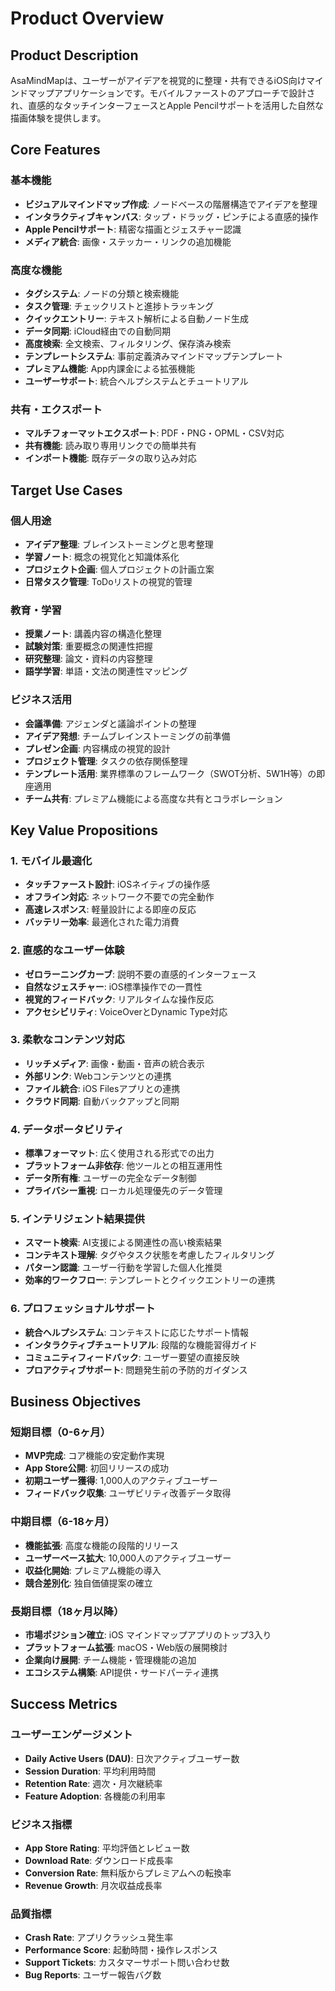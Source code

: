 # Product Overview

## Product Description

AsaMindMapは、ユーザーがアイデアを視覚的に整理・共有できるiOS向けマインドマップアプリケーションです。モバイルファーストのアプローチで設計され、直感的なタッチインターフェースとApple Pencilサポートを活用した自然な描画体験を提供します。

## Core Features

### 基本機能
- **ビジュアルマインドマップ作成**: ノードベースの階層構造でアイデアを整理
- **インタラクティブキャンバス**: タップ・ドラッグ・ピンチによる直感的操作
- **Apple Pencilサポート**: 精密な描画とジェスチャー認識
- **メディア統合**: 画像・ステッカー・リンクの追加機能

### 高度な機能
- **タグシステム**: ノードの分類と検索機能
- **タスク管理**: チェックリストと進捗トラッキング
- **クイックエントリー**: テキスト解析による自動ノード生成
- **データ同期**: iCloud経由での自動同期
- **高度検索**: 全文検索、フィルタリング、保存済み検索
- **テンプレートシステム**: 事前定義済みマインドマップテンプレート
- **プレミアム機能**: App内課金による拡張機能
- **ユーザーサポート**: 統合ヘルプシステムとチュートリアル

### 共有・エクスポート
- **マルチフォーマットエクスポート**: PDF・PNG・OPML・CSV対応
- **共有機能**: 読み取り専用リンクでの簡単共有
- **インポート機能**: 既存データの取り込み対応

## Target Use Cases

### 個人用途
- **アイデア整理**: ブレインストーミングと思考整理
- **学習ノート**: 概念の視覚化と知識体系化
- **プロジェクト企画**: 個人プロジェクトの計画立案
- **日常タスク管理**: ToDoリストの視覚的管理

### 教育・学習
- **授業ノート**: 講義内容の構造化整理
- **試験対策**: 重要概念の関連性把握
- **研究整理**: 論文・資料の内容整理
- **語学学習**: 単語・文法の関連性マッピング

### ビジネス活用
- **会議準備**: アジェンダと議論ポイントの整理
- **アイデア発想**: チームブレインストーミングの前準備
- **プレゼン企画**: 内容構成の視覚的設計
- **プロジェクト管理**: タスクの依存関係整理
- **テンプレート活用**: 業界標準のフレームワーク（SWOT分析、5W1H等）の即座適用
- **チーム共有**: プレミアム機能による高度な共有とコラボレーション

## Key Value Propositions

### 1. モバイル最適化
- **タッチファースト設計**: iOSネイティブの操作感
- **オフライン対応**: ネットワーク不要での完全動作
- **高速レスポンス**: 軽量設計による即座の反応
- **バッテリー効率**: 最適化された電力消費

### 2. 直感的なユーザー体験
- **ゼロラーニングカーブ**: 説明不要の直感的インターフェース
- **自然なジェスチャー**: iOS標準操作での一貫性
- **視覚的フィードバック**: リアルタイムな操作反応
- **アクセシビリティ**: VoiceOverとDynamic Type対応

### 3. 柔軟なコンテンツ対応
- **リッチメディア**: 画像・動画・音声の統合表示
- **外部リンク**: Webコンテンツとの連携
- **ファイル統合**: iOS Filesアプリとの連携
- **クラウド同期**: 自動バックアップと同期

### 4. データポータビリティ
- **標準フォーマット**: 広く使用される形式での出力
- **プラットフォーム非依存**: 他ツールとの相互運用性
- **データ所有権**: ユーザーの完全なデータ制御
- **プライバシー重視**: ローカル処理優先のデータ管理

### 5. インテリジェント結果提供
- **スマート検索**: AI支援による関連性の高い検索結果
- **コンテキスト理解**: タグやタスク状態を考慮したフィルタリング
- **パターン認識**: ユーザー行動を学習した個人化推奨
- **効率的ワークフロー**: テンプレートとクイックエントリーの連携

### 6. プロフェッショナルサポート
- **統合ヘルプシステム**: コンテキストに応じたサポート情報
- **インタラクティブチュートリアル**: 段階的な機能習得ガイド
- **コミュニティフィードバック**: ユーザー要望の直接反映
- **プロアクティブサポート**: 問題発生前の予防的ガイダンス

## Business Objectives

### 短期目標（0-6ヶ月）
- **MVP完成**: コア機能の安定動作実現
- **App Store公開**: 初回リリースの成功
- **初期ユーザー獲得**: 1,000人のアクティブユーザー
- **フィードバック収集**: ユーザビリティ改善データ取得

### 中期目標（6-18ヶ月）
- **機能拡張**: 高度な機能の段階的リリース
- **ユーザーベース拡大**: 10,000人のアクティブユーザー
- **収益化開始**: プレミアム機能の導入
- **競合差別化**: 独自価値提案の確立

### 長期目標（18ヶ月以降）
- **市場ポジション確立**: iOS マインドマップアプリのトップ3入り
- **プラットフォーム拡張**: macOS・Web版の展開検討
- **企業向け展開**: チーム機能・管理機能の追加
- **エコシステム構築**: API提供・サードパーティ連携

## Success Metrics

### ユーザーエンゲージメント
- **Daily Active Users (DAU)**: 日次アクティブユーザー数
- **Session Duration**: 平均利用時間
- **Retention Rate**: 週次・月次継続率
- **Feature Adoption**: 各機能の利用率

### ビジネス指標
- **App Store Rating**: 平均評価とレビュー数
- **Download Rate**: ダウンロード成長率
- **Conversion Rate**: 無料版からプレミアムへの転換率
- **Revenue Growth**: 月次収益成長率

### 品質指標
- **Crash Rate**: アプリクラッシュ発生率
- **Performance Score**: 起動時間・操作レスポンス
- **Support Tickets**: カスタマーサポート問い合わせ数
- **Bug Reports**: ユーザー報告バグ数